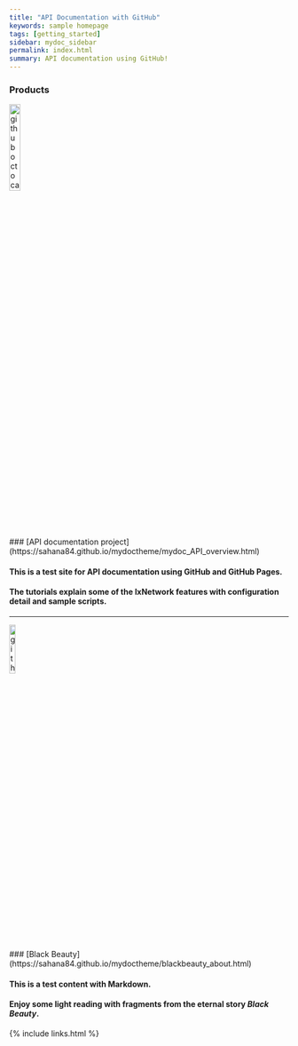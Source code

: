 ```yaml
---
title: "API Documentation with GitHub"
keywords: sample homepage
tags: [getting_started]
sidebar: mydoc_sidebar
permalink: index.html
summary: API documentation using GitHub!
---
```

### Products
<div> 
    <img src="{{ "/images/ixia.png" | absolute_url }}" alt="github octocat" style="width:20%;" >    
</div>
### [API documentation project](https://sahana84.github.io/mydoctheme/mydoc_API_overview.html)

#### This is a test site for API documentation using GitHub and GitHub Pages. 
#### The tutorials explain some of the IxNetwork features with configuration detail and sample scripts.    
---
<div> 
    <img src="{{ "/images/BB1.jpg" | absolute_url }}" alt="github octocat" style="width:15%;" >    
</div>
### [Black Beauty](https://sahana84.github.io/mydoctheme/blackbeauty_about.html)

#### This is a test content with Markdown. 
#### Enjoy some light reading with fragments from the eternal story *Black Beauty*. 

{% include links.html %}

